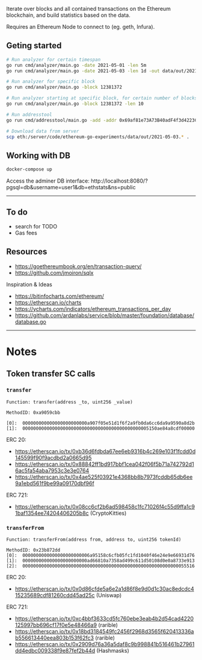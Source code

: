 Iterate over blocks and all contained transactions on the Ethereum blockchain, and build statistics based on the data.

Requires an Ethereum Node to connect to (eg. geth, Infura).

## Geting started

```bash
# Run analyzer for certain timespan
go run cmd/analyzer/main.go -date 2021-05-01 -len 5m
go run cmd/analyzer/main.go -date 2021-05-03 -len 1d -out data/out/2021-05-03.json | tee data/out/2021-05-03.txt

# Run analyzer for specific block
go run cmd/analyzer/main.go -block 12381372

# Run analyzer starting at specific block, for certain number of blocks (in this case, 10 blocks total)
go run cmd/analyzer/main.go -block 12381372 -len 10

# Run addresstool
go run cmd/addresstool/main.go -add -addr 0x69af81e73A73B40adF4f3d4223Cd9b1ECE623074

# Download data from server
scp eth:/server/code/ethereum-go-experiments/data/out/2021-05-03.* .
```

## Working with DB

```bash
docker-compose up
```

Access the adminer DB interface: http://localhost:8080/?pgsql=db&username=user1&db=ethstats&ns=public

---

## To do

* search for TODO
* Gas fees

## Resources

* https://goethereumbook.org/en/transaction-query/
* https://github.com/jmoiron/sqlx

Inspiration & Ideas

* https://bitinfocharts.com/ethereum/
* https://etherscan.io/charts
* https://ycharts.com/indicators/ethereum_transactions_per_day
* https://github.com/ardanlabs/service/blob/master/foundation/database/database.go

---

# Notes

## Token transfer SC calls

### `transfer`

```
Function: transfer(address _to, uint256 _value)

MethodID: 0xa9059cbb

[0]:  000000000000000000000000a907f05e51d1f6f2a9fb0da6cc6da9a9590a8d2b
[1]:  00000000000000000000000000000000000000000000005150ae84a8cdf00000
```

ERC 20:

* https://etherscan.io/tx/0xb36d6fdbda67ee6eb9316b4c269e103f1fcdd0d145599f90f9acdbd2a0665d95
* https://etherscan.io/tx/0x88842ff1bd917bbf1cea042f06f5b71a742792d16ac5fa54aba7953c3e3e0764
* https://etherscan.io/tx/0x4ae525f03921e4368bb8b7973fcddb65db6ee9a1ebd561f9be99a09170dbf96f

ERC 721:

* https://etherscan.io/tx/0x08cc6cf2b6ad598458c1fc71026f4c55d9ffa1c91baf1354ee74204406205b8c (CryptoKitties)


### `transferFrom`

```
Function: transferFrom(address from, address to, uint256 tokenId)

MethodID: 0x23b872dd
[0]:  0000000000000000000000006a95158c6cfb05fc1fd1040f46e24e9e66931d76
[1]:  000000000000000000000000ad66810a7358ad499c611d50108d0e0a8733e913
[2]:  0000000000000000000000000000000000000000000000000000000000055516
```

ERC 20:

* https://etherscan.io/tx/0x0d86cfde5a6e2a1d86f8e9d0d1c30ac8edcdc415235689cdf81260cdd45ad25c (Uniswap)

ERC 721:

* https://etherscan.io/tx/0xc4bbf3633cd5fc760ebe3eab4b2d54cad4220125997bb696cf17f0e5e48466a9 (rarible)
* https://etherscan.io/tx/0x18bd3184549fc2456f2968d3565f620413336ab556613440eea803b153f62fc3 (rarible)
* https://etherscan.io/tx/0x2909d76a36a5daf8c9b998841b516461b27961dd4edbc009338f9e87fef2b44d (Hashmasks)

